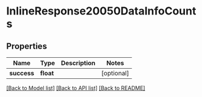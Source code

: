 # InlineResponse20050DataInfoCounts

## Properties
Name | Type | Description | Notes
------------ | ------------- | ------------- | -------------
**success** | **float** |  | [optional] 

[[Back to Model list]](../README.md#documentation-for-models) [[Back to API list]](../README.md#documentation-for-api-endpoints) [[Back to README]](../README.md)

